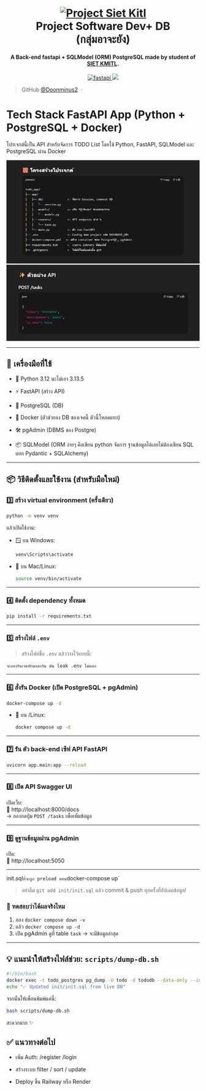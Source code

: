 <h1 align="center">
  <br>
  <a href="http://www.amitmerchant.com/electron-markdownify"><img src="https://encrypted-tbn0.gstatic.com/images?q=tbn:ANd9GcR7Zm15LImGZ4DcerJW3F-_-pvGyLCN-vQs9g&s" alt=" Project Siet Kitl" width=""></a>
  <br>
  Project Software Dev+ DB 
  <br>
  (กลุ่มอาจะยัง)
  <br>
</h1>

<h4 align="center">A Back-end fastapi + SQLModel (ORM)  PostgreSQL made by student of <a href="https://siet.kmitl.ac.th/node/284" target="_blank">SIET KMITL</a>.</h4>

<p align="center">
  <a href="https://fastapi.tiangolo.com/">
    <img src="https://badge.fury.io/py/fastapi.svg?icon=si%3Apython"
         alt="fastapi">
  </a>
  <a href="https://sqlmodel.tiangolo.com/"><img src="https://badge.fury.io/py/sqlmodel.svg"></a>

> GitHub [@Doonminus2](https://github.com/Doonminus2) &nbsp;&middot;&nbsp;

# Tech Stack FastAPI App (Python + PostgreSQL + Docker)

โปรเจกต์นี้เป็น API สำหรับจัดการ TODO List โดยใช้ Python, FastAPI, SQLModel และ PostgreSQL ผ่าน Docker

![alt text](/image/image.png)
![alt text](/image/image-1.png)

---

## 🧰 เครื่องมือที่ใช้

- 🐍 Python 3.12 นะไม่เอา 3.13.5
- ⚡ FastAPI (สร้าง API)
- 🐘 PostgreSQL (DB)
- 🐳 Docker (ตัวช่วยลง DB ของเจคนี้ ตัวนี้โหลดแยก)

- 🛠️ pgAdmin (DBMS ของ Postgre)
- 📦 SQLModel (ORM ง่ายๆ คือเขียน python จัดการ ฐานข้อมูลได้เลยไม่ต้องเขียน SQL แยก Pydantic + SQLAlchemy)

---

## 📦 วิธีติดตั้งและใช้งาน (สำหรับมือใหม่)

### 3️⃣ สร้าง virtual environment (ครั้งเดียว)

```bash
python -m venv venv
```

แล้วเปิดใช้งาน:

- 🪟 บน Windows:

  ```bash
  venv\Scripts\activate
  ```

- 🍎 บน Mac/Linux:
  ```bash
  source venv/bin/activate
  ```

---

### 4️⃣ ติดตั้ง dependency ทั้งหมด

```bash
pip install -r requirements.txt
```

---

### 5️⃣ สร้างไฟล์ `.env`

> สร้างไฟล์ชื่อ `.env` แล้ววางไว้แบบนี้:

```env
จะลองรันเจคทักมาละกัน มัน leak .env ไม่ตลก
```

---

### 6️⃣ สั่งรัน Docker (เปิด PostgreSQL + pgAdmin)

```bash
docker-compose up -d
```

- 🍎 บน /Linux:

  ```bash
  docker compose up -d
  ```

---

### 7️⃣ รัน ตัว back-end เซิฟ API FastAPI

```bash
uvicorn app.main:app --reload
```

---

### 8️⃣ เปิด API Swagger UI

เปิดเว็บ:  
📄 http://localhost:8000/docs  
→ ลองกดปุ่ม `POST /tasks` เพื่อเพิ่มข้อมูล

---

### 9️⃣ ดูฐานข้อมูลผ่าน pgAdmin

เปิด:  
📄 http://localhost:5050

---

init.sql`ที่จะถูก preload ตอน`docker-compose up`

> อย่าลืม `git add init/init.sql` แล้ว commit & push ทุกครั้งที่อัปเดตข้อมูล!

### 🧪 ทดสอบว่าได้ผลจริงไหม

1. ลอง `docker compose down -v`
2. แล้ว `docker compose up -d`
3. เปิด pgAdmin ดูที่ table `task` → จะมีข้อมูลล่าสุด

---

## 💡 แนะนำให้สร้างไฟล์ช่วย: `scripts/dump-db.sh`

```bash
#!/bin/bash
docker exec -t todo_postgres pg_dump -U todo -d tododb --data-only --inserts > init/init.sql
echo "✅ Updated init/init.sql from live DB"
```

จากนั้นให้เพื่อนพิมพ์แค่นี้:

```bash
bash scripts/dump-db.sh
```

สะดวกมาก ✨

## ✅ แนวทางต่อไป

- เพิ่ม Auth: /register /login

- สร้างระบบ filter / sort / update
- Deploy ขึ้น Railway หรือ Render
